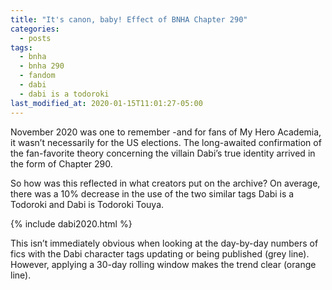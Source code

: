 ```yaml
---
title: "It's canon, baby! Effect of BNHA Chapter 290"
categories:
  - posts
tags:
  - bnha
  - bnha 290
  - fandom
  - dabi
  - dabi is a todoroki
last_modified_at: 2020-01-15T11:01:27-05:00
---
```


November 2020 was one to remember -and for fans of My Hero Academia, it wasn’t necessarily for the US elections. The long-awaited confirmation of the fan-favorite theory concerning the villain Dabi’s true identity arrived in the form of Chapter 290. 

So how was this reflected in what creators put on the archive? On average, there was a 10% decrease in the use of the two similar tags Dabi is a Todoroki and Dabi is Todoroki Touya.

{% include dabi2020.html %}

This isn’t immediately obvious when looking at the day-by-day numbers of fics with the Dabi character tags updating or being published (grey line). However, applying a 30-day rolling window makes the trend clear (orange line). 
